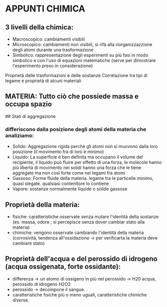 # APPUNTI CHIMICA

## 3 livelli della chimica:

- Macroscopico: cambiamenti visibili
- Microscopico: cambiamenti non visibili, si rifà alla riorganizzazzione degli atomi durante una trasformazione
- Simbolico: rappresentazione degli esperimenti su più fasi in modo simbolico e con l'uso di equazioni matematiche (serve per dimostrare l'esperimento preso in considerazione)

Proprietà delle trasformazioni e delle sostanze
Correlazione tra tipi di legame e proprietà di alcuni materiali

## MATERIA: Tutto ciò che possiede massa e occupa spazio

## Stati di aggregazione

### differiscono dalla posizione degli atomi della materia che analiziamo:

- Solido: Aggregazione rigida perchè gli atomi non si muovono dalla loro posizione (il movimento fra di loro è minimo)
- Liquido: La superficie è ben definita ma occupano il volume del recipiente, il liquido può fluire per effetto di una forza, le molecole hanno più libertà di movimento nei solidi hanno una forza che le tiene aggregate ma non così forte come nei legami fra atomi
- Gassoso: Forme fluide della materia. legame tra le particelle minimo, quasi slegate. qualsiasi contenitore lo contiene
- Vapore: sostanze normalmente liquide o solide gassose

## Proprietà della materia:

- fisiche: caratteristiche osservate senza mutare l'identità della sostanze (es. massa, odore ; si percepisce senza dover cambiar stato alla materia)
- chimiche: vengono osservate cambiando l'identità della materia (corrosività, tendenza all'ossidazione -> per verificarta la materia deve cambiare stato)

## Proprietà dell'acqua e del perossido di idrogeno (acqua ossigenata, forte ossidante):

- differenza -> un atomo di ossigeno in più nel perossido -> H20 acqua, perossido di idrogeno H2O2
- perossido -> decompone il sangue.
- caratteristiche fisiche più o meno uguali, caratteristiche chimiche diverse.
